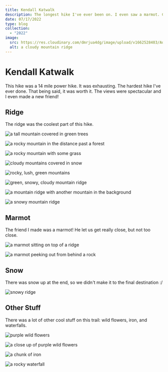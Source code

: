 ```yaml
---
title: Kendall Katwalk
description: The longest hike I've ever been on. I even saw a marmot. Checkout the pics!
date: 07/17/2022
type: blog
collection:
  - "2022"
image:
  src: https://res.cloudinary.com/dmrjua4dg/image/upload/v1662528403/Adventure%20Blog/kendall-katwalk/ridge-2.jpg
  alt: a cloudy mountain ridge
---
```

# Kendall Katwalk

This hike was a 14 mile power hike. It was exhausting. The hardest hike I've ever done. That being said, it was worth it. The views were spectacular and I even made a new friend!

## Ridge

The ridge was the coolest part of this hike.

![a tall mountain covered in green trees](https://res.cloudinary.com/dmrjua4dg/image/upload/v1662528268/Adventure%20Blog/kendall-katwalk/mountain-1.jpg "a tall mountain covered in green trees")

![a rocky mountain in the distance past a forest](https://res.cloudinary.com/dmrjua4dg/image/upload/v1662528293/Adventure%20Blog/kendall-katwalk/mountain-2.jpg "a rocky mountain in the distance past a forest")

![a rocky mountain with some grass](https://res.cloudinary.com/dmrjua4dg/image/upload/v1662528345/Adventure%20Blog/kendall-katwalk/mountain-3.jpg "a rocky mountain with some grass")

![cloudy mountains covered in snow](https://res.cloudinary.com/dmrjua4dg/image/upload/v1662528319/Adventure%20Blog/kendall-katwalk/ridge-1.jpg "cloudy mountains covered in snow")

![rocky, lush, green mountains](https://res.cloudinary.com/dmrjua4dg/image/upload/v1662528403/Adventure%20Blog/kendall-katwalk/ridge-2.jpg "rocky, lush, green mountains")

![green, snowy, cloudy mountain ridge](https://res.cloudinary.com/dmrjua4dg/image/upload/v1662528498/Adventure%20Blog/kendall-katwalk/ridge-3.jpg "green, snowy, cloudy mountain ridge")

![a mountain ridge with another mountain in the background](https://res.cloudinary.com/dmrjua4dg/image/upload/v1662528567/Adventure%20Blog/kendall-katwalk/ridge-4.jpg "a mountain ridge with another mountain in the background")

![a snowy mountain ridge](https://res.cloudinary.com/dmrjua4dg/image/upload/v1662528644/Adventure%20Blog/kendall-katwalk/ridge-5.jpg "a snowy mountain ridge")

## Marmot

The friend I made was a marmot! He let us get really close, but not too close.

![a marmot sitting on top of a ridge](https://res.cloudinary.com/dmrjua4dg/image/upload/v1662528534/Adventure%20Blog/kendall-katwalk/marmot-1.jpg "a marmot sitting on top of a ridge")

![a marmot peeking out from behind a rock](https://res.cloudinary.com/dmrjua4dg/image/upload/v1662528602/Adventure%20Blog/kendall-katwalk/marmot-2.jpg "a marmot peeking out from behind a rock")

## Snow

There was snow up at the end, so we didn't make it to the final destination :/

![snowy ridge](https://res.cloudinary.com/dmrjua4dg/image/upload/v1662528672/Adventure%20Blog/kendall-katwalk/ridge-6.jpg "snowy ridge")

## Other Stuff

There was a lot of other cool stuff on this trail: wild flowers, iron, and waterfalls.

![purple wild flowers](https://res.cloudinary.com/dmrjua4dg/image/upload/v1662528374/Adventure%20Blog/kendall-katwalk/wild-flower-1.jpg "purple wild flowers")

![a close up of purple wild flowers](https://res.cloudinary.com/dmrjua4dg/image/upload/v1662528466/Adventure%20Blog/kendall-katwalk/wild-flower-2.jpg "a close up of purple wild flowers")

![a chunk of iron](https://res.cloudinary.com/dmrjua4dg/image/upload/v1662528430/Adventure%20Blog/kendall-katwalk/iron-1.jpg "a chunk of iron")

![a rocky waterfall](https://res.cloudinary.com/dmrjua4dg/image/upload/v1662528234/Adventure%20Blog/kendall-katwalk/waterfall-1.jpg "a rocky waterfall")